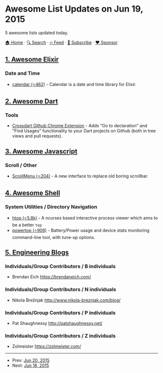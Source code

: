 # Awesome List Updates on Jun 19, 2015

5 awesome lists updated today.

[🏠 Home](/README.md) · [🔍 Search](https://www.trackawesomelist.com/search/) · [🔥 Feed](https://www.trackawesomelist.com/rss.xml) · [📮 Subscribe](https://trackawesomelist.us17.list-manage.com/subscribe?u=d2f0117aa829c83a63ec63c2f&id=36a103854c) · [❤️  Sponsor](https://github.com/sponsors/theowenyoung)



## [1. Awesome Elixir](/content/h4cc/awesome-elixir/README.md)

### Date and Time

*   [calendar (⭐462)](https://github.com/lau/calendar) - Calendar is a date and time library for Elixir.

## [2. Awesome Dart](/content/yissachar/awesome-dart/README.md)

### Tools

*   [Crossdart Github Chrome Extension](https://chrome.google.com/webstore/detail/crossdart-chrome-extensio/jmdjoliiaibifkklhipgmnciiealomhd) - Adds "Go to declaration" and "Find Usages" functionality to your Dart projects on Github (both in tree views and pull requests).

## [3. Awesome Javascript](/content/sorrycc/awesome-javascript/README.md)

### Scroll / Other

*   [ScrollMenu (⭐204)](https://github.com/s-yadav/ScrollMenu) - A new interface to replace old boring scrollbar.

## [4. Awesome Shell](/content/alebcay/awesome-shell/README.md)

### System Utilities / Directory Navigation

*   [htop (⭐5.8k)](https://github.com/hishamhm/htop) - A ncurses based interactive process viewer which aims to be a better `top`
*   [powertop (⭐906)](https://github.com/fenrus75/powertop) - Battery/Power usage and device stats monitoring command-line tool, with tune-up options.

## [5. Engineering Blogs](/content/kilimchoi/engineering-blogs/README.md)

### Individuals/Group Contributors / B individuals

*   Brendan Eich <https://brendaneich.com/>

### Individuals/Group Contributors / N individuals

*   Nikola Brežnjak <http://www.nikola-breznjak.com/blog/>

### Individuals/Group Contributors / P individuals

*   Pat Shaughnessy <http://patshaughnessy.net/>

### Individuals/Group Contributors / Z individuals

*   Zolmeister <https://zolmeister.com/>

---

- Prev: [Jun 20, 2015](/content/2015/06/20/README.md)
- Next: [Jun 18, 2015](/content/2015/06/18/README.md)